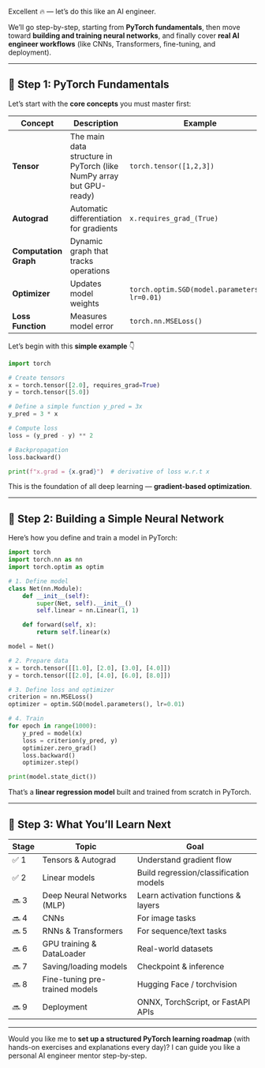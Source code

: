 Excellent 🔥 — let’s do this like an AI engineer.

We’ll go step-by-step, starting from **PyTorch fundamentals**, then move toward **building and training neural networks**, and finally cover **real AI engineer workflows** (like CNNs, Transformers, fine-tuning, and deployment).

---

## 🧠 Step 1: PyTorch Fundamentals

Let’s start with the **core concepts** you must master first:

| Concept               | Description                                                         | Example                                        |
| --------------------- | ------------------------------------------------------------------- | ---------------------------------------------- |
| **Tensor**            | The main data structure in PyTorch (like NumPy array but GPU-ready) | `torch.tensor([1,2,3])`                        |
| **Autograd**          | Automatic differentiation for gradients                             | `x.requires_grad_(True)`                       |
| **Computation Graph** | Dynamic graph that tracks operations                                |                                                |
| **Optimizer**         | Updates model weights                                               | `torch.optim.SGD(model.parameters(), lr=0.01)` |
| **Loss Function**     | Measures model error                                                | `torch.nn.MSELoss()`                           |

Let’s begin with this **simple example** 👇

```python
import torch

# Create tensors
x = torch.tensor([2.0], requires_grad=True)
y = torch.tensor([5.0])

# Define a simple function y_pred = 3x
y_pred = 3 * x

# Compute loss
loss = (y_pred - y) ** 2

# Backpropagation
loss.backward()

print(f"x.grad = {x.grad}")  # derivative of loss w.r.t x
```

This is the foundation of all deep learning — **gradient-based optimization**.

---

## 🚀 Step 2: Building a Simple Neural Network

Here’s how you define and train a model in PyTorch:

```python
import torch
import torch.nn as nn
import torch.optim as optim

# 1. Define model
class Net(nn.Module):
    def __init__(self):
        super(Net, self).__init__()
        self.linear = nn.Linear(1, 1)

    def forward(self, x):
        return self.linear(x)

model = Net()

# 2. Prepare data
x = torch.tensor([[1.0], [2.0], [3.0], [4.0]])
y = torch.tensor([[2.0], [4.0], [6.0], [8.0]])

# 3. Define loss and optimizer
criterion = nn.MSELoss()
optimizer = optim.SGD(model.parameters(), lr=0.01)

# 4. Train
for epoch in range(1000):
    y_pred = model(x)
    loss = criterion(y_pred, y)
    optimizer.zero_grad()
    loss.backward()
    optimizer.step()

print(model.state_dict())
```

That’s a **linear regression model** built and trained from scratch in PyTorch.

---

## 🧩 Step 3: What You’ll Learn Next

| Stage | Topic                          | Goal                                   |
| ----- | ------------------------------ | -------------------------------------- |
| ✅ 1   | Tensors & Autograd             | Understand gradient flow               |
| ✅ 2   | Linear models                  | Build regression/classification models |
| 🔜 3  | Deep Neural Networks (MLP)     | Learn activation functions & layers    |
| 🔜 4  | CNNs                           | For image tasks                        |
| 🔜 5  | RNNs & Transformers            | For sequence/text tasks                |
| 🔜 6  | GPU training & DataLoader      | Real-world datasets                    |
| 🔜 7  | Saving/loading models          | Checkpoint & inference                 |
| 🔜 8  | Fine-tuning pre-trained models | Hugging Face / torchvision             |
| 🔜 9  | Deployment                     | ONNX, TorchScript, or FastAPI APIs     |

---

Would you like me to **set up a structured PyTorch learning roadmap** (with hands-on exercises and explanations every day)?
I can guide you like a personal AI engineer mentor step-by-step.

